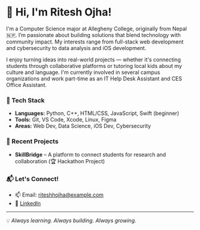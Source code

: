 # 👋 Hi, I'm Ritesh Ojha!

I'm a Computer Science major at Allegheny College, originally from Nepal 🇳🇵. I’m passionate about building solutions that blend technology with community impact. My interests range from full-stack web development and cybersecurity to data analysis and iOS development.

I enjoy turning ideas into real-world projects — whether it's connecting students through collaborative platforms or tutoring local kids about my culture and language. I'm currently involved in several campus organizations and work part-time as an IT Help Desk Assistant and CES Office Assistant.

### 🔧 Tech Stack
- **Languages:** Python, C++, HTML/CSS, JavaScript, Swift (beginner)
- **Tools:** Git, VS Code, Xcode, Linux, Figma
- **Areas:** Web Dev, Data Science, iOS Dev, Cybersecurity

### 🚀 Recent Projects
- **SkillBridge** – A platform to connect students for research and collaboration (🏆 Hackathon Project)

### 📬 Let's Connect!
- 📫 Email: riteshhojha@example.com
- 💼 [LinkedIn](https://www.linkedin.com/in/riteshojha)

---

💡 *Always learning. Always building. Always growing.*


<!--
**ojharitesh/ojharitesh** is a ✨ _special_ ✨ repository because its `README.md` (this file) appears on your GitHub profile.

Here are some ideas to get you started:

- 🔭 I’m currently working on ...
- 🌱 I’m currently learning ...
- 👯 I’m looking to collaborate on ...
- 🤔 I’m looking for help with ...
- 💬 Ask me about ...
- 📫 How to reach me: ...
- 😄 Pronouns: ...
- ⚡ Fun fact: ...
-->
